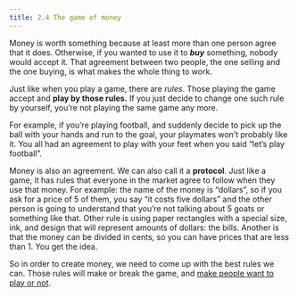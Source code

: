 ```yaml
---
title: 2.4 The game of money
---
```

Money is worth something because at least more than one person agree that it does. Otherwise, if you wanted to use it to _**buy**_ something, nobody would accept it. That agreement between two people, the one selling and the one buying, is what makes the whole thing to work.

Just like when you play a game, there are _rules_. Those playing the game accept and ********************play by those rules.******************** If you just decide to change one such rule by yourself, you’re not playing the same game any more.

For example, if you’re playing football, and suddenly decide to pick up the ball with your hands and run to the goal, your playmates won’t probably like it. You all had an agreement to play with your feet when you said “let’s play football”.

Money is also an agreement. We can also call it a **protocol**. Just like a game, it has rules that everyone in the market agree to follow when they use that money. For example: the name of the money is “dollars”, so if you ask for a price of 5 of them, you say “it costs five dollars” and the other person is going to understand that you’re not talking about 5 goats or something like that. Other rule is using paper rectangles with a special size, ink, and design that will represent amounts of dollars: the bills. Another is that the money can be divided in cents, so you can have prices that are less than 1. You get the idea.

So in order to create money, we need to come up with the best rules we can. Those rules will make or break the game, and [make people want to play or not](2.05_value_vs_price.md).
